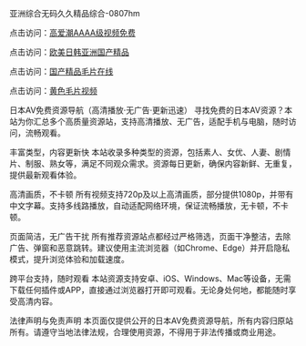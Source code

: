 亚洲综合无码久久精品综合-0807hm

点击访问：<a href="https://heiliaowzu4ur.pages.dev">高爱潮AAAA级视频免费</a>

点击访问：<a href="https://heiliaoxwd5i8.pages.dev">欧美日韩亚洲国产精品</a>

点击访问：<a href="https://heiliaoe8ajia.pages.dev">国产精品毛片在线</a>

点击访问：<a href="https://heiliaoxqkkct.pages.dev">黄色毛片视频</a>


日本AV免费资源导航（高清播放·无广告·更新迅速）
寻找免费的日本AV资源？本站为你汇总多个高质量资源站，支持高清播放、无广告，适配手机与电脑，随时访问，流畅观看。

丰富类型，内容更新快
本站收录多种类型的资源，包括素人、女优、人妻、剧情片、制服、熟女等，满足不同观众需求。资源每日更新，确保内容新鲜、无重复，提供最新观看体验。

高清画质，不卡顿
所有视频支持720p及以上高清画质，部分提供1080p，并带有中文字幕。支持多线路播放，自动适配网络环境，保证流畅播放，无卡顿，不卡顿。

页面简洁，无广告干扰
所有推荐资源站点都经过严格筛选，页面干净整洁，去除广告、弹窗和恶意跳转。建议使用主流浏览器（如Chrome、Edge）并开启隐私模式，提升浏览体验和加载速度。

跨平台支持，随时观看
本站资源支持安卓、iOS、Windows、Mac等设备，无需下载任何插件或APP，直接通过浏览器打开即可观看。无论身处何地，都能随时享受高清内容。

法律声明与免责声明
本页面仅提供公开的日本AV免费资源导航，所有内容归原站所有。请遵守当地法律法规，合理使用资源，不得用于非法传播或商业用途。


<span style="display:none;">[Canonical link](https://github.com/uu59996/14558 ）</span>
